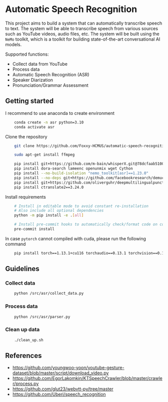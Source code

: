# Automatic Speech Recognition

This project aims to build a system that can automatically transcribe speech to text. The system will be able to transcribe speech from various sources such as YouTube videos, audio files, etc. The system will be built using the `NeMo` toolkit, which is a toolkit for building state-of-the-art conversational AI models.

Supported functions:
- Collect data from YouTube
- Process data
- Automatic Speech Recognition (ASR)
- Speaker Diarization
- Pronunciation/Grammar Assessment

## Getting started
I recommend to use anaconda to create environment
```bash
    conda create -n asr python=3.10
    conda activate asr
```
Clone the repository
```bash
    git clone https://github.com/Foxxy-HCMUS/automatic-speech-recognition.git
```

```bash
    sudo apt-get install ffmpeg

    pip install git+https://github.com/m-bain/whisperX.git@78dcfaab51005aa703ee21375f81ed31bc248560
    pip install dora-search lameenc openunmix wget Cython
    pip install --no-build-isolation "nemo_toolkit[asr]==1.23.0"
    pip install --no-deps git+https://github.com/facebookresearch/demucs#egg=demucs
    pip install git+https://github.com/oliverguhr/deepmultilingualpunctuation.git
    pip install ctranslate2==3.24.0
```

Install requirements
```bash
    # Install in editable mode to avoid constant re-installation
    # Also include all optional dependencies
    python -m pip install -e .[all]

    # Install pre-commit hooks to automatically check/format code on commits
    pre-commit install
```
In case `pytorch` cannot compiled with cuda, please run the following command
```bash
    pip install torch==1.13.1+cu116 torchaudio==0.13.1 torchvision==0.14.1+cu116 --extra-index-url=https://download.pytorch.org/whl/cu116
```


## Guidelines
<!-- Youtube API is free, just have quota limit: https://github.com/ThioJoe/YT-Spammer-Purge/wiki/Understanding-YouTube-API-Quota-Limits -->

### Collect data
```bash
    python /src/asr/collect_data.py
```

### Process data
```bash
    python /src/asr/parser.py
```

### Clean up data
```bash
    ./clean_up.sh
```

## References
- https://github.com/youngwoo-yoon/youtube-gesture-dataset/blob/master/script/download_video.py
- https://github.com/EgorLakomkin/KTSpeechCrawler/blob/master/crawler/process.py
- https://github.com/glut23/webvtt-py/tree/master
- https://github.com/Uberi/speech_recognition
